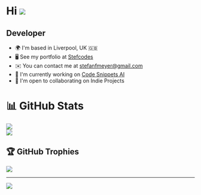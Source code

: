 # Hi ![](https://user-images.githubusercontent.com/18350557/176309783-0785949b-9127-417c-8b55-ab5a4333674e.gif) 

## Developer

* 🌍 I'm based in Liverpool, UK 🇬🇧
* 🖥️ See my portfolio at [Stefcodes](https://www.stefanfmeyer.com) 
* ✉️ You can contact me at [stefanfmeyer@gmail.com](mailto:stefanfmeyer@gmail.com) 
* 🚀 I'm currently working on [Code Snippets AI](https://codesnippets.ai) 
* 🤝 I'm open to collaborating on Indie Projects

# 📊 GitHub Stats
![](https://github-readme-streak-stats.herokuapp.com/?user=stefanfmeyer&theme=vue-dark&hide_border=true)<br/>
![](https://github-readme-stats.vercel.app/api/top-langs/?username=stefanfmeyer&theme=vue-dark&hide_border=true&include_all_commits=true&count_private=true&layout=compact)

## 🏆 GitHub Trophies
![](https://github-profile-trophy.vercel.app/?username=stefanfmeyer&theme=gitdimmed&no-frame=true&no-bg=false&margin-w=4)

---
[![](https://visitcount.itsvg.in/api?id=stefanfmeyer&icon=5&color=8)](https://visitcount.itsvg.in)
